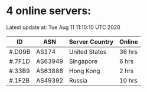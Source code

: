 # 4 online servers:

Latest update at: Tue Aug 11 11:10:10 UTC 2020

| ID | ASN | Server Country | Online |
| -- | --- | -------------- | ------ |
| #.D09B | AS174 | United States | 36 hrs |
| #.7F1D | AS63949 | Singapore | 6 hrs |
| #.33B9 | AS63888 | Hong Kong | 2 hrs |
| #.1F2B | AS49392 | Russia | 10 hrs |

